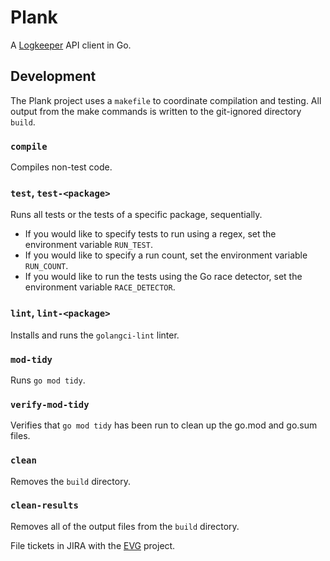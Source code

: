 # Plank

A [Logkeeper](https:://github.com/evergreen-ci/logkeeper) API client in Go.

## Development
The Plank project uses a `makefile` to coordinate compilation and testing. All output from the make commands is written to the git-ignored directory `build`.

### `compile`
Compiles non-test code.

### `test`, `test-<package>`
Runs all tests or the tests of a specific package, sequentially.
- If you would like to specify tests to run using a regex, set the environment variable `RUN_TEST`.
- If you would like to specify a run count, set the environment variable `RUN_COUNT`.
- If you would like to run the tests using the Go race detector, set the environment variable `RACE_DETECTOR`.

### `lint`, `lint-<package>`
Installs and runs the `golangci-lint` linter.

### `mod-tidy`
Runs `go mod tidy`.

### `verify-mod-tidy`
Verifies that `go mod tidy` has been run to clean up the go.mod and go.sum files.

### `clean`
Removes the `build` directory.

### `clean-results`
Removes all of the output files from the `build` directory.

File tickets in JIRA with the [EVG](https://jira.mongodb.org/projects/EVG) project.
